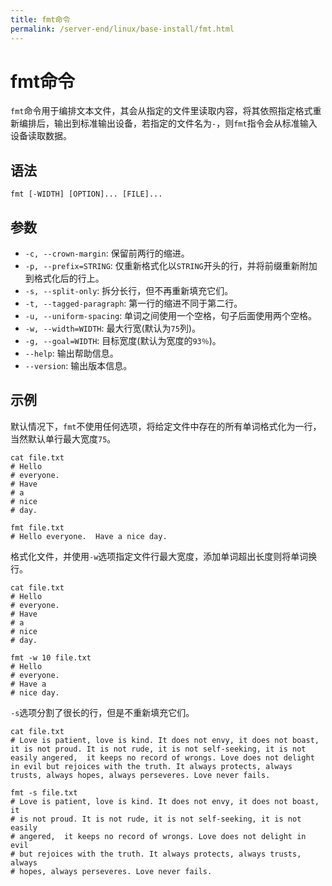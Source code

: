 ```yaml
---
title: fmt命令
permalink: /server-end/linux/base-install/fmt.html
---
```


# fmt命令

`fmt`命令用于编排文本文件，其会从指定的文件里读取内容，将其依照指定格式重新编排后，输出到标准输出设备，若指定的文件名为`-`，则`fmt`指令会从标准输入设备读取数据。

## 语法

```shell
fmt [-WIDTH] [OPTION]... [FILE]...
```

## 参数

- `-c, --crown-margin`: 保留前两行的缩进。
- `-p, --prefix=STRING`: 仅重新格式化以`STRING`开头的行，并将前缀重新附加到格式化后的行上。
- `-s, --split-only`: 拆分长行，但不再重新填充它们。
- `-t, --tagged-paragraph`: 第一行的缩进不同于第二行。
- `-u, --uniform-spacing`: 单词之间使用一个空格，句子后面使用两个空格。
- `-w, --width=WIDTH`: 最大行宽(默认为`75`列)。
- `-g, --goal=WIDTH`: 目标宽度(默认为宽度的`93％`)。
- `--help`: 输出帮助信息。
- `--version`: 输出版本信息。

## 示例

默认情况下，`fmt`不使用任何选项，将给定文件中存在的所有单词格式化为一行，当然默认单行最大宽度`75`。

```shell
cat file.txt
# Hello
# everyone.
# Have
# a
# nice
# day.

fmt file.txt
# Hello everyone.  Have a nice day.
```

格式化文件，并使用`-w`选项指定文件行最大宽度，添加单词超出长度则将单词换行。

```shell
cat file.txt
# Hello
# everyone.
# Have
# a
# nice
# day.

fmt -w 10 file.txt
# Hello
# everyone.
# Have a
# nice day.
```

`-s`选项分割了很长的行，但是不重新填充它们。

```shell
cat file.txt
# Love is patient, love is kind. It does not envy, it does not boast, it is not proud. It is not rude, it is not self-seeking, it is not easily angered,  it keeps no record of wrongs. Love does not delight in evil but rejoices with the truth. It always protects, always trusts, always hopes, always perseveres. Love never fails.

fmt -s file.txt
# Love is patient, love is kind. It does not envy, it does not boast, it
# is not proud. It is not rude, it is not self-seeking, it is not easily
# angered,  it keeps no record of wrongs. Love does not delight in evil
# but rejoices with the truth. It always protects, always trusts, always
# hopes, always perseveres. Love never fails.
```
